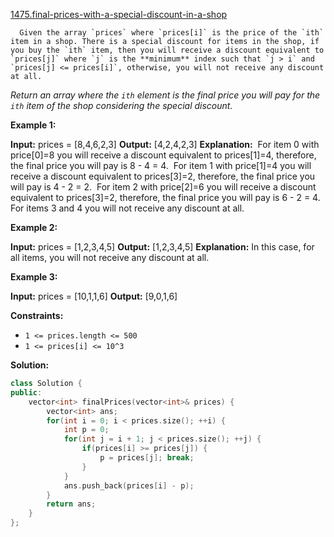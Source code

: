 [1475.final-prices-with-a-special-discount-in-a-shop](https://leetcode.com/problems/final-prices-with-a-special-discount-in-a-shop/)  

      Given the array `prices` where `prices[i]` is the price of the `ith` item in a shop. There is a special discount for items in the shop, if you buy the `ith` item, then you will receive a discount equivalent to `prices[j]` where `j` is the **minimum** index such that `j > i` and `prices[j] <= prices[i]`, otherwise, you will not receive any discount at all.

_Return an array where the `ith` element is the final price you will pay for the `ith` item of the shop considering the special discount._

**Example 1:**

**Input:** prices = \[8,4,6,2,3\]
**Output:** \[4,2,4,2,3\]
**Explanation:** 
For item 0 with price\[0\]=8 you will receive a discount equivalent to prices\[1\]=4, therefore, the final price you will pay is 8 - 4 = 4. 
For item 1 with price\[1\]=4 you will receive a discount equivalent to prices\[3\]=2, therefore, the final price you will pay is 4 - 2 = 2. 
For item 2 with price\[2\]=6 you will receive a discount equivalent to prices\[3\]=2, therefore, the final price you will pay is 6 - 2 = 4. 
For items 3 and 4 you will not receive any discount at all.

**Example 2:**

**Input:** prices = \[1,2,3,4,5\]
**Output:** \[1,2,3,4,5\]
**Explanation:** In this case, for all items, you will not receive any discount at all.

**Example 3:**

**Input:** prices = \[10,1,1,6\]
**Output:** \[9,0,1,6\]

**Constraints:**

*   `1 <= prices.length <= 500`
*   `1 <= prices[i] <= 10^3`  



**Solution:**  

```cpp
class Solution {
public:
    vector<int> finalPrices(vector<int>& prices) {
        vector<int> ans;
        for(int i = 0; i < prices.size(); ++i) {
            int p = 0;
            for(int j = i + 1; j < prices.size(); ++j) {
                if(prices[i] >= prices[j]) {
                    p = prices[j]; break;
                }
            }
            ans.push_back(prices[i] - p);
        }
        return ans;
    }
};
```
      